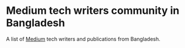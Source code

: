 # Medium tech writers community in Bangladesh
A list of [Medium](https://medium.com) tech writers and publications from Bangladesh. 
